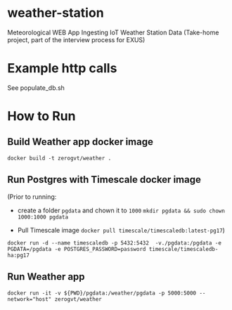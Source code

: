 # weather-station
Meteorological WEB App Ingesting IoT Weather Station Data
(Take-home project, part of the interview process for EXUS)

# Example http calls
See populate_db.sh

# How to Run
## Build Weather app docker image
`docker build -t zerogvt/weather .`

## Run Postgres with Timescale docker image
(Prior to running:
* create a folder `pgdata` and chown it to `1000`
`mkdir pgdata && sudo chown 1000:1000 pgdata`

* Pull Timescale image `docker pull timescale/timescaledb:latest-pg17`)

`docker run -d --name timescaledb -p 5432:5432  -v./pgdata:/pgdata -e PGDATA=/pgdata -e POSTGRES_PASSWORD=password timescale/timescaledb-ha:pg17`

## Run Weather app
`docker run -it -v ${PWD}/pgdata:/weather/pgdata -p 5000:5000 --network="host" zerogvt/weather`

